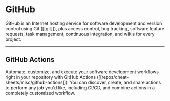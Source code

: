 # GitHub

GitHub is an Internet hosting service for software development and version control using Git ([[git]]), plus access control, bug tracking, software feature requests, task management, continuous integration, and wikis for every project.

---
## GitHub Actions

Automate, customize, and execute your software development workflows right in your repository with GitHub Actions ([[repos/cheat-sheets/misc/github-actions]]). You can discover, create, and share actions to perform any job you'd like, including CI/CD, and combine actions in a completely customized workflow.

